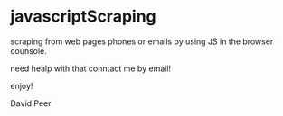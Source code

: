 # javascriptScraping

scraping from web pages phones or emails by using JS in the browser counsole.

need healp with that conntact me by email!

enjoy!

David Peer
